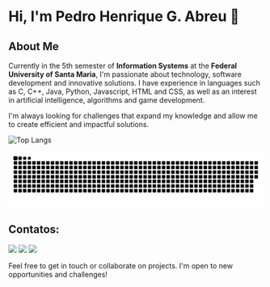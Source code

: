 # Hi, I'm Pedro Henrique G. Abreu 👋

## About Me
Currently in the 5th semester of **Information Systems** at the **Federal University of Santa Maria**, I'm passionate about technology, software development and innovative solutions. I have experience in languages ​​such as C, C++, Java, Python, Javascript, HTML and CSS, as well as an interest in artificial intelligence, algorithms and game development.

I'm always looking for challenges that expand my knowledge and allow me to create efficient and impactful solutions.

![Top Langs](https://github-readme-stats.vercel.app/api/top-langs/?username=pedrohgabreu&hide_progress=true&theme=transparent)

<picture>
  <source media="(prefers-color-scheme: dark)" srcset="github-user-contribution.svg" />
  <source media="(prefers-color-scheme: light)" srcset="github-user-contribution.svg" />
  <img alt="github-snake" src="github-user-contribution.svg" />
</picture>


 ## Contatos:
<div>
<a href="https://instagram.com/pwdroabreu" target="_blank"><img loading="lazy" src="https://img.shields.io/badge/-Instagram-%23E4405F?style=for-the-badge&logo=instagram&logoColor=white" target="_blank"></a>
<a href = "mailto:pedroabreuiv@gmail.com"><img loading="lazy" src="https://img.shields.io/badge/Gmail-D14836?style=for-the-badge&logo=gmail&logoColor=white" target="_blank"></a>
<a href="https://www.linkedin.com/in/pwdroabreu" target="_blank"><img loading="lazy" src="https://img.shields.io/badge/-LinkedIn-%230077B5?style=for-the-badge&logo=linkedin&logoColor=white" target="_blank"></a>   
</div>

Feel free to get in touch or collaborate on projects. I'm open to new opportunities and challenges!
